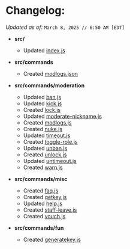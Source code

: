# Changelog:
*Updated as of:* `March 8, 2025 // 6:50 AM [EDT]`
- **src/**
  - Updated [index.js](https://github.com/bruvzz/duckie-bot/commit/61b23b8079ab9844037567ff03bdfc722d39f13e)
 
- **src/commands**
  - Created [modlogs.json](https://github.com/bruvzz/duckie-bot/blob/main/src/commands/modlogs.json)

- **src/commands/moderation**
  - Updated [ban.js](https://github.com/bruvzz/duckie-bot/commit/949669ec083572bcd51d68a85eba7dafe7b80eeb)
  - Updated [kick.js](https://github.com/bruvzz/duckie-bot/commit/fceb97cebe983c26a655941fb29b99288da9a433)
  - Created [lock.js](https://github.com/bruvzz/duckie-bot/blob/main/src/commands/moderation/lock.js)
  - Updated [moderate-nickname.js](https://github.com/bruvzz/duckie-bot/commit/dd2fdba01118802b48679696388fd29faad068f6)
  - Created [modlogs.js](https://github.com/bruvzz/duckie-bot/blob/main/src/commands/moderation/modlogs.js)
  - Created [nuke.js](https://github.com/bruvzz/duckie-bot/blob/main/src/commands/moderation/nuke.js)
  - Updated [timeout.js](https://github.com/bruvzz/duckie-bot/commit/b175c7a05b8c59f793fdb9ab8fd7a91d3b18fb99)
  - Created [toggle-role.js](https://github.com/bruvzz/duckie-bot/blob/main/src/commands/moderation/toggle-role.js)
  - Updated [unban.js](https://github.com/bruvzz/duckie-bot/commit/d2511b625086d8490a7a45406d387e0a92b32852)
  - Created [unlock.js](https://github.com/bruvzz/duckie-bot/blob/main/src/commands/moderation/unlock.js)
  - Updated [untimeout.js](https://github.com/bruvzz/duckie-bot/commit/db923a1ca9cd5c56b6b2e5e4029c0c15259ca618)
  - Created [warn.js](https://github.com/bruvzz/duckie-bot/blob/main/src/commands/moderation/warn.js)

- **src/commands/misc**
  - Created [faq.js](https://github.com/bruvzz/duckie-bot/blob/main/src/commands/misc/faq.js)
  - Created [getkey.js](https://github.com/bruvzz/duckie-bot/blob/main/src/commands/misc/getkey.js)
  - Updated [help.js](https://github.com/bruvzz/duckie-bot/commit/29d0a353b7df0957ccef140ddbd58c436bd9f606)
  - Created [staff-leave.js](https://github.com/bruvzz/duckie-bot/blob/main/src/commands/misc/staff-leave.js)
  - Created [vouch.js](https://github.com/bruvzz/duckie-bot/blob/main/src/commands/misc/vouch.js)

- **src/commands/fun**
  - Created [generatekey.js](https://github.com/bruvzz/duckie-bot/blob/main/src/commands/fun/generatekey.js)
